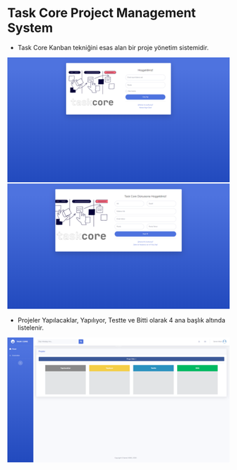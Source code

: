 # Task Core Project Management System

- Task Core Kanban tekniğini esas alan bir proje yönetim sistemidir.
	
![](images/index.PNG)
![](images/register.PNG)

- Projeler Yapılacaklar, Yapılıyor, Testte ve Bitti olarak 4 ana başlık altında listelenir.

![](images/homepage.PNG)